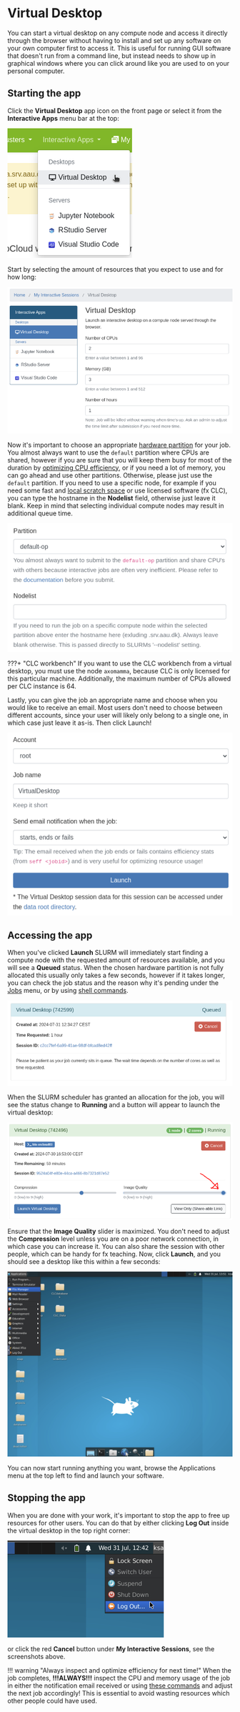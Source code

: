 # Virtual Desktop
You can start a virtual desktop on any compute node and access it directly through the browser without having to install and set up any software on your own computer first to access it. This is useful for running GUI software that doesn't run from a command line, but instead needs to show up in graphical windows where you can click around like you are used to on your personal computer.

## Starting the app
Click the **Virtual Desktop** app icon on the front page or select it from the **Interactive Apps** menu bar at the top:

![virtual desktop button](img/virtualdesktop_button.png)

Start by selecting the amount of resources that you expect to use and for how long:

![virtual desktop resources](img/virtualdesktop_resources.png)

Now it's important to choose an appropriate [hardware partition](../../../slurm/partitions.md) for your job. You almost always want to use the `default` partition where CPUs are shared, however if you are sure that you will keep them busy for most of the duration by [optimizing CPU efficiency](../../../slurm/efficiency.md), or if you need a lot of memory, you can go ahead and use other partitions. Otherwise, please just use the `default` partition. If you need to use a specific node, for example if you need some fast and [local scratch space](../../../storage.md#local-scratch-space) or use licensed software (fx CLC), you can type the hostname in the **Nodelist** field, otherwise just leave it blank. Keep in mind that selecting individual compute nodes may result in additional queue time.

![partition](img/partition.png)


???+ "CLC workbench"
      If you want to use the CLC workbench from a virtual desktop, you must use the node `axomamma`, because CLC is only licensed for this particular machine. Additionally, the maximum number of CPUs allowed per CLC instance is 64.

Lastly, you can give the job an appropriate name and choose when you would like to receive an email. Most users don't need to choose between different accounts, since your user will likely only belong to a single one, in which case just leave it as-is. Then click Launch!

![virtual desktop launch](img/virtualdesktop_launch.png)

## Accessing the app
When you've clicked **Launch** SLURM will immediately start finding a compute node with the requested amount of resources available, and you will see a **Queued** status. When the chosen hardware partition is not fully allocated this usually only takes a few seconds, however if it takes longer, you can check the job status and the reason why it's pending under the [Jobs](../jobqueue.md) menu, or by using [shell commands](../../../slurm/jobcontrol.md#get-job-status-info).

![virtual desktop queued](img/virtualdesktop_queued.png)

When the SLURM scheduler has granted an allocation for the job, you will see the status change to **Running** and a button will appear to launch the virtual desktop:

![virtual desktop running](img/virtualdesktop_running.png)

Ensure that the **Image Quality** slider is maximized. You don't need to adjust the **Compression** level unless you are on a poor network connection, in which case you can increase it. You can also share the session with other people, which can be handy for fx teaching. Now, click **Launch**, and you should see a desktop like this within a few seconds:

![virtual desktop inside](img/virtualdesktop_inside.png)

You can now start running anything you want, browse the Applications menu at the top left to find and launch your software.

## Stopping the app
When you are done with your work, it's important to stop the app to free up resources for other users. You can do that by either clicking **Log Out** inside the virtual desktop in the top right corner:

![virtual desktop logout](img/virtualdesktop_logout.png)

or click the red **Cancel** button under **My Interactive Sessions**, see the screenshots above.

!!! warning "Always inspect and optimize efficiency for next time!"
    When the job completes, **!!!ALWAYS!!!** inspect the CPU and memory usage of the job in either the notification email received or using [these commands](../../../slurm/accounting.md#job-efficiency-summary) and adjust the next job accordingly! This is essential to avoid wasting resources which other people could have used.
